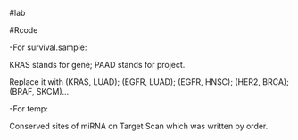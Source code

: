 #lab

#Rcode

-For survival.sample:

KRAS stands for gene; PAAD stands for project.  
  
Replace it with (KRAS, LUAD); (EGFR, LUAD); (EGFR, HNSC); (HER2, BRCA); (BRAF, SKCM)...

-For temp: 

Conserved sites of miRNA on Target Scan which was written by order.  
